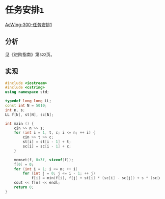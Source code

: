# 任务安排`1`

[AcWing-300-任务安排1](https://www.acwing.com/problem/content/302/)

## 分析

见《进阶指南》第`322`页。

## 实现

```cpp
#include <iostream>
#include <cstring>
using namespace std;

typedef long long LL;
const int N = 5010;
int n, s;
LL f[N], st[N], sc[N];

int main () {
    cin >> n >> s;
    for (int i = 1, t, c; i <= n; ++ i) {
        cin >> t >> c;
        st[i] = st[i - 1] + t;
        sc[i] = sc[i - 1] + c;
    }

    memset(f, 0x3f, sizeof(f));
    f[0] = 0;
    for (int i = 1; i <= n; ++ i)
        for (int j = 0; j <= i - 1; ++ j)
            f[i] = min(f[i], f[j] + st[i] * (sc[i] - sc[j]) + s * (sc[n] - sc[j]));
    cout << f[n] << endl;
    return 0;
}
```

